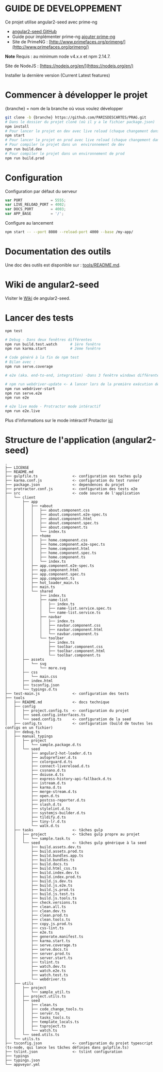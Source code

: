 # GUIDE DE DEVELOPPEMENT

Ce projet utilise angular2-seed avec prime-ng

* [angular2-seed GitHub](https://github.com/mgechev/angular2-seed)
* Guide pour implémenter prime-ng [ajouter prime-ng](https://github.com/mgechev/angular2-seed/wiki/Add-PrimeNG)
* Site de PrimeNG : [http://www.primefaces.org/primeng/](http://www.primefaces.org/primeng/)

**Note** Requis : au minimum node v4.x.x et npm 2.14.7.

Site de NodeJS : [https://nodejs.org/en/](https://nodejs.org/en/)

Installer la dernière version (Current Latest features)

# Commencer à développer le projet

{branche} = nom de la branche où vous voulez développer

```bash
git clone -b {branche} https://github.com/PARISDESCARTES/PRAG.git
# Dans le dossier du projet cloné (où il y a le fichier package.json)
npm install
# Pour lancer le projet en dev avec live reload (chaque changement dans le code est compilé directment)
npm start
# Pour lancer le projet en prod avec live reload (chaque changement dans le code est compilé directment)npm run serve.prod
# Pour compiler le projet dans un  environnement de dev
npm run build.dev
# Pour compiler le projet dans un environnement de prod
npm run build.prod
```

# Configuration

Configuration par défaut du serveur

```js
var PORT             = 5555;
var LIVE_RELOAD_PORT = 4002;
var DOCS_PORT        = 4003;
var APP_BASE         = '/';
```

Configure au lancement

```bash
npm start -- --port 8080 --reload-port 4000 --base /my-app/
```

# Documentation des outils

Une doc des outils est disponible sur : [tools/README.md](tools/README.md).

# Wiki de angular2-seed

Visiter le [Wiki](https://github.com/mgechev/angular2-seed/wiki) de angular2-seed.

# Lancer des tests

```bash
npm test

# Debug - Dans deux fenêtres différentes
npm run build.test.watch      # 1ère fenêtre
npm run karma.start           # 2ème fenêtre

# Code généré à la fin de npm test
# Bilan avec :
npm run serve.coverage

# e2e (aka. end-to-end, integration) -Dans 3 fenêtre windows différentes

# npm run webdriver-update <- A lancer lors de la première exécution des tests
npm run webdriver-start
npm run serve.e2e
npm run e2e

# e2e live mode - Protractor mode intéractif
npm run e2e.live
```
Plus d'informations sur le mode intéractif Protactor  [ici](https://github.com/angular/protractor/blob/master/docs/debugging.md#testing-out-protractor-interactively)

# Structure de l'application (angular2-seed)

```
.
├── LICENSE
├── README.md
├── gulpfile.ts                <- configuration oes taches gulp
├── karma.conf.js              <- configuration du test runner
├── package.json               <- dependences du projet
├── protractor.conf.js         <- configuration des tests e2e
├── src                        <- code source de l'application
│   └── client
│       ├── app
│       │   ├── +about
│       │   │   ├── about.component.css
│       │   │   ├── about.component.e2e-spec.ts
│       │   │   ├── about.component.html
│       │   │   ├── about.component.spec.ts
│       │   │   ├── about.component.ts
│       │   │   └── index.ts
│       │   ├── +home
│       │   │   ├── home.component.css
│       │   │   ├── home.component.e2e-spec.ts
│       │   │   ├── home.component.html
│       │   │   ├── home.component.spec.ts
│       │   │   ├── home.component.ts
│       │   │   └── index.ts
│       │   ├── app.component.e2e-spec.ts
│       │   ├── app.component.html
│       │   ├── app.component.spec.ts
│       │   ├── app.component.ts
│       │   ├── hot_loader_main.ts
│       │   ├── main.ts
│       │   └── shared
│       │       ├── index.ts
│       │       ├── name-list
│       │       │   ├── index.ts
│       │       │   ├── name-list.service.spec.ts
│       │       │   └── name-list.service.ts
│       │       ├── navbar
│       │       │   ├── index.ts
│       │       │   ├── navbar.component.css
│       │       │   ├── navbar.component.html
│       │       │   └── navbar.component.ts
│       │       └── toolbar
│       │           ├── index.ts
│       │           ├── toolbar.component.css
│       │           ├── toolbar.component.html
│       │           └── toolbar.component.ts
│       ├── assets
│       │   └── svg
│       │       └── more.svg
│       ├── css
│       │   └── main.css
│       ├── index.html
│       ├── tsconfig.json
│       └── typings.d.ts
├── test-main.js               <- configuration des tests
├── tools
│   ├── README.md              <- docs technique
│   ├── config
│   │   ├── project.config.ts  <- configuration du projet
│   │   ├── seed.config.interfaces.ts
│   │   └── seed.config.ts     <- configuration de la seed
│   ├── config.ts              <- configuration (build de toutes les configs en un fichier)
│   ├── debug.ts
│   ├── manual_typings
│   │   ├── project            
│   │   │   └── sample.package.d.ts
│   │   └── seed               
│   │       ├── angular2-hot-loader.d.ts
│   │       ├── autoprefixer.d.ts
│   │       ├── colorguard.d.ts
│   │       ├── connect-livereload.d.ts
│   │       ├── cssnano.d.ts
│   │       ├── doiuse.d.ts
│   │       ├── express-history-api-fallback.d.ts
│   │       ├── istream.d.ts
│   │       ├── karma.d.ts
│   │       ├── merge-stream.d.ts
│   │       ├── open.d.ts
│   │       ├── postcss-reporter.d.ts
│   │       ├── slash.d.ts
│   │       ├── stylelint.d.ts
│   │       ├── systemjs-builder.d.ts
│   │       ├── tildify.d.ts
│   │       ├── tiny-lr.d.ts
│   │       └── walk.d.ts
│   ├── tasks                  <- tâches gulp
│   │   ├── project            <- tâches gulp propre au projet
│   │   │   └── sample.task.ts
│   │   └── seed               <- tâches gulp générique à la seed
│   │       ├── build.assets.dev.ts
│   │       ├── build.assets.prod.ts
│   │       ├── build.bundles.app.ts
│   │       ├── build.bundles.ts
│   │       ├── build.docs.ts
│   │       ├── build.html_css.ts
│   │       ├── build.index.dev.ts
│   │       ├── build.index.prod.ts
│   │       ├── build.js.dev.ts
│   │       ├── build.js.e2e.ts
│   │       ├── build.js.prod.ts
│   │       ├── build.js.test.ts
│   │       ├── build.js.tools.ts
│   │       ├── check.versions.ts
│   │       ├── clean.all.ts
│   │       ├── clean.dev.ts
│   │       ├── clean.prod.ts
│   │       ├── clean.tools.ts
│   │       ├── copy.js.prod.ts
│   │       ├── css-lint.ts
│   │       ├── e2e.ts
│   │       ├── generate.manifest.ts
│   │       ├── karma.start.ts
│   │       ├── serve.coverage.ts
│   │       ├── serve.docs.ts
│   │       ├── server.prod.ts
│   │       ├── server.start.ts
│   │       ├── tslint.ts
│   │       ├── watch.dev.ts
│   │       ├── watch.e2e.ts
│   │       ├── watch.test.ts
│   │       └── webdriver.ts
│   ├── utils                  
│   │   ├── project            
│   │   │   └── sample_util.ts
│   │   ├── project.utils.ts
│   │   ├── seed              
│   │   │   ├── clean.ts
│   │   │   ├── code_change_tools.ts
│   │   │   ├── server.ts
│   │   │   ├── tasks_tools.ts
│   │   │   ├── template_locals.ts
│   │   │   ├── tsproject.ts
│   │   │   └── watch.ts
│   │   └── seed.utils.ts
│   └── utils.ts
├── tsconfig.json              <- configuration du projet typescript (ts-node, qui lance les tâches définies dans gulpfile.ts)
├── tslint.json                <- tslint configuration
├── typings                    
├── typings.json
└── appveyor.yml
```
